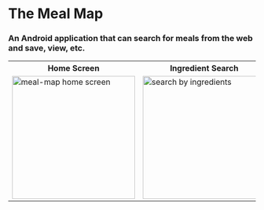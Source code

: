 # The Meal Map
### An Android application that can search for meals from the web and save, view, etc.
<table>
  <tr>
    <th>Home Screen</th>
    <th>Ingredient Search</th>
    <th>Search From Web API</th>
    <th>Search From Database</th>
  </tr>
  <tr>
    <td><img src="https://github.com/kumuduwije/meal-map/assets/54832037/71688f7c-8818-4ebd-ba20-a313d61fe607" alt="meal-map home screen" width="250px"></td>
    <td><img src="https://github.com/kumuduwije/meal-map/assets/54832037/bdf26534-094c-48c0-a939-34932fe08194" alt="search by ingredients" width="250px"></td>
    <td><img src="https://github.com/kumuduwije/meal-map/assets/54832037/42721ac1-6e3a-42cb-befa-aa9b7e505268" alt="Search from the web" width="250px"></td>
    <td><img src="https://github.com/kumuduwije/meal-map/assets/54832037/2313b8bf-7560-4427-8670-a36546f07826" alt="From database" width="250px"></td>
  </tr>
      

</table>



